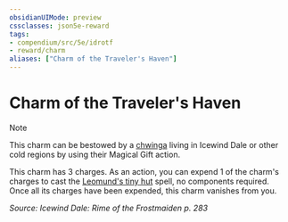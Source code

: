```yaml
---
obsidianUIMode: preview
cssclasses: json5e-reward
tags:
- compendium/src/5e/idrotf
- reward/charm
aliases: ["Charm of the Traveler's Haven"]
---
```

# Charm of the Traveler's Haven

> [!note]
> This charm can be bestowed by a [chwinga](Mechanics/bestiary/elemental/chwinga-toa.md) living in Icewind Dale or other cold regions by using their Magical Gift action.

This charm has 3 charges. As an action, you can expend 1 of the charm's charges to cast the [Leomund's tiny hut](Mechanics/spells/leomunds-tiny-hut.md) spell, no components required. Once all its charges have been expended, this charm vanishes from you.

*Source: Icewind Dale: Rime of the Frostmaiden p. 283*